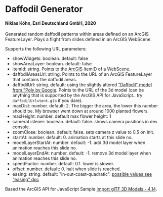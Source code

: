 # Daffodil Generator
#### Niklas Köhn, Esri Deutschland GmbH, 2020

Generated random daffodil patterns within areas defined on an ArcGIS FeatureLayer. Plays a flight from slides defined in an ArcGIS WebScene.

Supports the following URL parameters:
* showWidgets: boolean. default: false
* showAreaLayer: boolean. default: false
* itemId: string. Points to the [ArcGIS](http://www.arcgis.com) ItemID of a WebScene.
* daffodilAreasUrl: string. Points to the URL of an ArcGIS FeatureLayer that contains the daffodil areas.
* daffodilUrl: string. default: using the slightly altered ["Daffodil" model from "Poly by Google](https://poly.google.com/view/2Gw0Pca1YRS). Points to the URL of the 3d model (can be anything that is supported by the ArcGIS API for JavaScript.. try ``daffodilUrl=tent.glb`` if you dare).
* maxDist: number. default: 2. The bigger the area, the lower this number should be. My browser went down at around 1000 planted flowers.
* maxHeight: number. default max flower height: 1
* cameraListener: boolean. default: false. shows camera positions in dev console.
* zoomClose: boolean. default: false. sets camera z value to 0.5 on init.
* startAt: number. default: 0. animation starts at this slide no.
* modelLayerStartAt: number. default: -1. add 3d model layer when animation reaches this slide no.
* modelLayerEndAt: number. default: -1. remove 3d model layer when animation reaches this slide no.
* speedFactor: number. default: 0.1. lower is slower.
* offset: number. default: 0. halt when slide is reached.
* easing: string. default: "in-out-coast-quadratic". [possible values see "easing" doc](https://developers.arcgis.com/javascript/latest/api-reference/esri-views-SceneView.html#GoToOptions3D)

Based the ArcGIS API for JavaScript Sample [Import glTF 3D Models - 4.14](https://developers.arcgis.com/javascript/latest/sample-code/import-gltf/index.html).